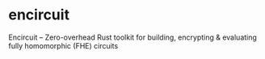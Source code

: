 # encircuit
Encircuit – Zero-overhead Rust toolkit for building, encrypting &amp; evaluating fully homomorphic (FHE) circuits
